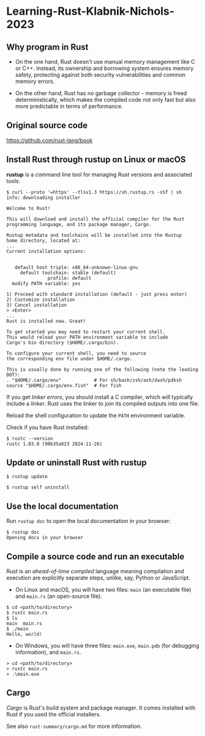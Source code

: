 # Learning-Rust-Klabnik-Nichols-2023

## Why program in Rust

- On the one hand, Rust doesn't use manual memory management like C or C++. Instead, its ownership and borrowing system ensures memory safety, protecting against both security vulnerabilities and common memory errors.

- On the other hand, Rust has no garbage collector - memory is freed deterministically, which makes the compiled code not only fast but also more predictable in terms of performance.

## Original source code

https://github.com/rust-lang/book

## Install Rust through rustup on Linux or macOS

**rustup** is a command line tool for managing Rust versions and associated tools.

```unix
$ curl --proto '=https' --tlsv1.3 https://sh.rustup.rs -sSf | sh
info: downloading installer

Welcome to Rust!

This will download and install the official compiler for the Rust
programming language, and its package manager, Cargo.

Rustup metadata and toolchains will be installed into the Rustup
home directory, located at:
...
Current installation options:


   default host triple: x86_64-unknown-linux-gnu
     default toolchain: stable (default)
               profile: default
  modify PATH variable: yes

1) Proceed with standard installation (default - just press enter)
2) Customize installation
3) Cancel installation
> <Enter>
...
Rust is installed now. Great!

To get started you may need to restart your current shell.
This would reload your PATH environment variable to include
Cargo's bin directory ($HOME/.cargo/bin).

To configure your current shell, you need to source
the corresponding env file under $HOME/.cargo.

This is usually done by running one of the following (note the leading DOT):
. "$HOME/.cargo/env"            # For sh/bash/zsh/ash/dash/pdksh
source "$HOME/.cargo/env.fish"  # For fish
```
If you get *linker errors*, you should install a C compiler, which will typically include a *linker*.
Rust uses the linker to join its compiled outputs into one file.

Reload the shell configuration to update the `PATH` environment variable.

Check if you have Rust installed:

```unix
$ rustc --version
rustc 1.83.0 (90b35a623 2024-11-26)
```

## Update or uninstall Rust with rustup 

```unix
$ rustup update
```

```unix
$ rustup self uninstall
```

## Use the local documentation

Run `rustup doc` to open the local documentation in your browser:

```unix
$ rustup doc
Opening docs in your browser
```

## Compile a source code and run an executable

Rust is an *ahead-of-time compiled* language meaning compilation and execution 
are explicitly separate steps, unlike, say, Python or JavaScript.

- On Linux and macOS, you will have two files: `main` (an executable file) and  `main.rs` (an open-source file).
```unix
$ cd <path/to/directory>
$ rustc main.rs
$ ls
main  main.rs
$ ./main
Hello, world!
```

- On Windows, you will have three files: 
`main.exe`, `main.pdb` (for debugging information), and `main.rs`.
```windows
> cd <path/to/directory>
> rustc main.rs
> .\main.exe 
```

## Cargo

*Cargo* is Rust's build system and package manager. 
It comes installed with Rust if you used the official installers.

See also `rust-summary/cargo.md` for more information.
